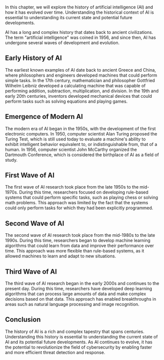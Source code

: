 
In this chapter, we will explore the history of artificial intelligence (AI) and how it has evolved over time. Understanding the historical context of AI is essential to understanding its current state and potential future developments.

AI has a long and complex history that dates back to ancient civilizations. The term "artificial intelligence" was coined in 1956, and since then, AI has undergone several waves of development and evolution.

Early History of AI
-------------------

The earliest known examples of AI date back to ancient Greece and China, where philosophers and engineers developed machines that could perform simple tasks. In the 17th century, mathematician and philosopher Gottfried Wilhelm Leibniz developed a calculating machine that was capable of performing addition, subtraction, multiplication, and division. In the 19th and early 20th centuries, inventors developed mechanical devices that could perform tasks such as solving equations and playing games.

Emergence of Modern AI
----------------------

The modern era of AI began in the 1950s, with the development of the first electronic computers. In 1950, computer scientist Alan Turing proposed the Turing Test, which is still used today to evaluate a machine's ability to exhibit intelligent behavior equivalent to, or indistinguishable from, that of a human. In 1956, computer scientist John McCarthy organized the Dartmouth Conference, which is considered the birthplace of AI as a field of study.

First Wave of AI
----------------

The first wave of AI research took place from the late 1950s to the mid-1970s. During this time, researchers focused on developing rule-based systems that could perform specific tasks, such as playing chess or solving math problems. This approach was limited by the fact that the systems could only perform tasks for which they had been explicitly programmed.

Second Wave of AI
-----------------

The second wave of AI research took place from the mid-1980s to the late 1990s. During this time, researchers began to develop machine learning algorithms that could learn from data and improve their performance over time. This approach was more flexible than rule-based systems, as it allowed machines to learn and adapt to new situations.

Third Wave of AI
----------------

The third wave of AI research began in the early 2000s and continues to the present day. During this time, researchers have developed deep learning algorithms that can process large amounts of data and make complex decisions based on that data. This approach has enabled breakthroughs in areas such as natural language processing and image recognition.

Conclusion
----------

The history of AI is a rich and complex tapestry that spans centuries. Understanding this history is essential to understanding the current state of AI and its potential future developments. As AI continues to evolve, it has the potential to revolutionize the field of cybersecurity by enabling faster and more efficient threat detection and response.
